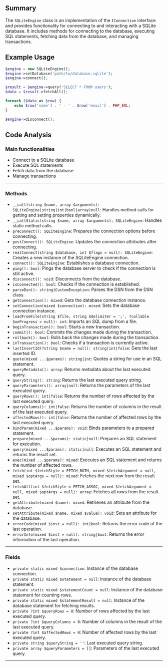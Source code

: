 ## Summary
The `SQLiteEngine` class is an implementation of the `IConnection` interface and provides functionality for connecting to and interacting with a SQLite database. It includes methods for connecting to the database, executing SQL statements, fetching data from the database, and managing transactions.

## Example Usage
```php
$engine = new SQLiteEngine();
$engine->setDatabase('path/to/database.sqlite');
$engine->connect();

$result = $engine->query('SELECT * FROM users');
$data = $result->fetchAll();

foreach ($data as $row) {
    echo $row['name'] . ' - ' . $row['email'] . PHP_EOL;
}

$engine->disconnect();
```

## Code Analysis
### Main functionalities
- Connect to a SQLite database
- Execute SQL statements
- Fetch data from the database
- Manage transactions
___
### Methods
- `__call(string $name, array $arguments): SQLiteEngine|string|int|bool|array|null`: Handles method calls for getting and setting properties dynamically.
- `__callStatic(string $name, array $arguments): SQLiteEngine`: Handles static method calls.
- `preConnect(): SQLiteEngine`: Prepares the connection options before connecting.
- `postConnect(): SQLiteEngine`: Updates the connection attributes after connecting.
- `realConnect(string $database, int $flags = null): SQLiteEngine`: Creates a new instance of the SQLiteEngine connection.
- `connect(): SQLiteEngine`: Establishes a database connection.
- `ping(): bool`: Pings the database server to check if the connection is still active.
- `disconnect(): void`: Disconnects from the database.
- `isConnected(): bool`: Checks if the connection is established.
- `parseDsn(): string|CustomException`: Parses the DSN from the DSN class.
- `getConnection(): mixed`: Gets the database connection instance.
- `setConnection(mixed $connection): mixed`: Sets the database connection instance.
- `loadFromFile(string $file, string $delimiter = ';', ?callable $onProgress = null): int`: Imports an SQL dump from a file.
- `beginTransaction(): bool`: Starts a new transaction.
- `commit(): bool`: Commits the changes made during the transaction.
- `rollback(): bool`: Rolls back the changes made during the transaction.
- `inTransaction(): bool`: Checks if a transaction is currently active.
- `lastInsertId(?string $name = null): string|int|false`: Gets the last inserted ID.
- `quote(mixed ...$params): string|int`: Quotes a string for use in an SQL statement.
- `queryMetadata(): array`: Returns metadata about the last executed query.
- `queryString(): string`: Returns the last executed query string.
- `queryParameters(): array|null`: Returns the parameters of the last executed query.
- `queryRows(): int|false`: Returns the number of rows affected by the last executed query.
- `queryColumns(): int|false`: Returns the number of columns in the result of the last executed query.
- `affectedRows(): int|false`: Returns the number of affected rows by the last executed query.
- `bindParam(mixed ...$params): void`: Binds parameters to a prepared statement.
- `prepare(mixed ...$params): static|null`: Prepares an SQL statement for execution.
- `query(mixed ...$params): static|null`: Executes an SQL statement and returns the result set.
- `exec(mixed ...$params): mixed`: Executes an SQL statement and returns the number of affected rows.
- `fetch(int $fetchStyle = FETCH_BOTH, mixed $fetchArgument = null, mixed $optArgs = null): mixed`: Fetches the next row from the result set.
- `fetchAll(int $fetchStyle = FETCH_ASSOC, mixed $fetchArgument = null, mixed $optArgs = null): array`: Fetches all rows from the result set.
- `getAttribute(mixed $name): mixed`: Retrieves an attribute from the database.
- `setAttribute(mixed $name, mixed $value): void`: Sets an attribute for the database.
- `errorCode(mixed $inst = null): int|bool`: Returns the error code of the last operation.
- `errorInfo(mixed $inst = null): string|bool`: Returns the error information of the last operation.
___
### Fields
- `private static mixed $connection`: Instance of the database connection.
- `private static mixed $statement = null`: Instance of the database statement.
- `private static mixed $statementCount = null`: Instance of the database statement for counting rows.
- `private static mixed $statementResult = null`: Instance of the database statement for fetching results.
- `private ?int $queryRows = 0`: Number of rows affected by the last executed query.
- `private ?int $queryColumns = 0`: Number of columns in the result of the last executed query.
- `private ?int $affectedRows = 0`: Number of affected rows by the last executed query.
- `private string $queryString = ''`: Last executed query string.
- `private array $queryParameters = []`: Parameters of the last executed query.
___
